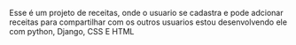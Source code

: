 Esse é um projeto de receitas, onde o usuario se cadastra e pode adcionar receitas para compartilhar com os outros usuarios 
estou desenvolvendo ele com python, Django, CSS E HTML 
